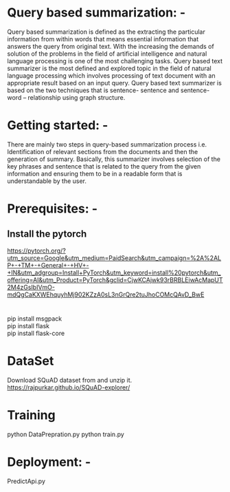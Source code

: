 ﻿# Query based summarization: -
Query based summarization is defined as the extracting the particular information from within words that means essential information that answers the query from original text. With the increasing the demands of solution of the problems in the field of artificial intelligence and natural language processing is one of the most challenging tasks. Query based text summarizer is the most defined and explored topic in the field of natural language processing which involves processing of text document with an appropriate result based on an input query. Query based text summarizer is based on the two techniques that is sentence- sentence and sentence- word – relationship using graph structure. 

# Getting started: -
There are mainly two steps in query-based summarization process i.e. Identification of relevant sections from the documents and then the generation of summary. Basically, this summarizer involves selection of the key phrases and sentence that is related to the query from the given information and ensuring them to be in a readable form that is understandable by the user. 

# Prerequisites: -
## Install the pytorch 
https://pytorch.org/?utm_source=Google&utm_medium=PaidSearch&utm_campaign=%2A%2ALP+-+TM+-+General+-+HV+-+IN&utm_adgroup=Install+PyTorch&utm_keyword=install%20pytorch&utm_offering=AI&utm_Product=PyTorch&gclid=CjwKCAjwk93rBRBLEiwAcMapUT2M4zGsIbIVmO-mdQgCaKXWEhquyhMj902KZzA0sL3nGrQre2tuJhoCOMcQAvD_BwE
# 

pip install msgpack<br>
pip install flask<br>
pip install flask-core

# DataSet
Download SQuAD dataset from and unzip it.
https://rajpurkar.github.io/SQuAD-explorer/

# Training
python DataPrepration.py
python train.py

# Deployment: -
PredictApi.py
